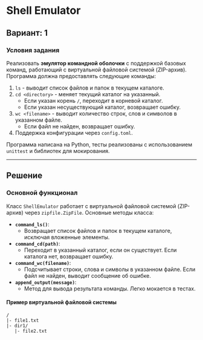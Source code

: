 # Shell Emulator

## Вариант: **1**

### Условия задания
Реализовать **эмулятор командной оболочки** с поддержкой базовых команд, работающий с виртуальной файловой системой (ZIP-архив). Программа должна предоставлять следующие команды:

1. `ls` - выводит список файлов и папок в текущем каталоге.
2. `cd <directory>` - меняет текущий каталог на указанный.
   - Если указан корень `/`, переходит в корневой каталог.
   - Если указан несуществующий каталог, возвращает ошибку.
3. `wc <filename>` - выводит количество строк, слов и символов в указанном файле.
   - Если файл не найден, возвращает ошибку.
4. Поддержка конфигурации через `config.toml`.

Программа написана на Python, тесты реализованы с использованием `unittest` и библиотек для мокирования.

---

## Решение

### Основной функционал
Класс `ShellEmulator` работает с виртуальной файловой системой (ZIP-архив) через `zipfile.ZipFile`. Основные методы класса:

- **`command_ls()`**:
  - Возвращает список файлов и папок в текущем каталоге, исключая вложенные элементы.
- **`command_cd(path)`**:
  - Переходит в указанный каталог, если он существует. Если каталога нет, возвращает ошибку.
- **`command_wc(filename)`**:
  - Подсчитывает строки, слова и символы в указанном файле. Если файл не найден, выводит сообщение об ошибке.
- **`append_output(message)`**:
  - Метод для вывода результата команды. Легко мокается в тестах.

#### Пример виртуальной файловой системы
```plaintext
/
|- file1.txt
|- dir1/
   |- file2.txt
